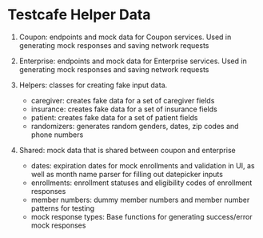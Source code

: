 # Testcafe Helper Data

1. Coupon: endpoints and mock data for Coupon services. Used in generating mock responses and saving network requests

2. Enterprise: endpoints and mock data for Enterprise services. Used in generating mock responses and saving network requests

3. Helpers: classes for creating fake input data.
    * caregiver: creates fake data for a set of caregiver fields
    * insurance: creates fake data for a set of insurance fields
    * patient: creates fake data for a set of patient fields
    * randomizers: generates random genders, dates, zip codes and phone numbers

4. Shared: mock data that is shared between coupon and enterprise
    * dates: expiration dates for mock enrollments and validation in UI, as well as month name parser for filling out datepicker inputs
    * enrollments: enrollment statuses and eligibility codes of enrollment responses
    * member numbers: dummy member numbers and member number patterns for testing
    * mock response types: Base functions for generating success/error mock responses
